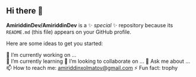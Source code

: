 ## Hi there 👋
**AmiriddinDev/AmiriddinDev** is a ✨ _special_ ✨ repository because its `README.md` (this file) appears on your GitHub profile.

Here are some ideas to get you started:

🔭 I’m currently working on ... <br>
🌱 I’m currently learning
👯 I’m looking to collaborate on ...
💬 Ask me about ...
📫 How to reach me: amiriddinxolmatov@gmail.com
⚡ Fun fact:
trophy
